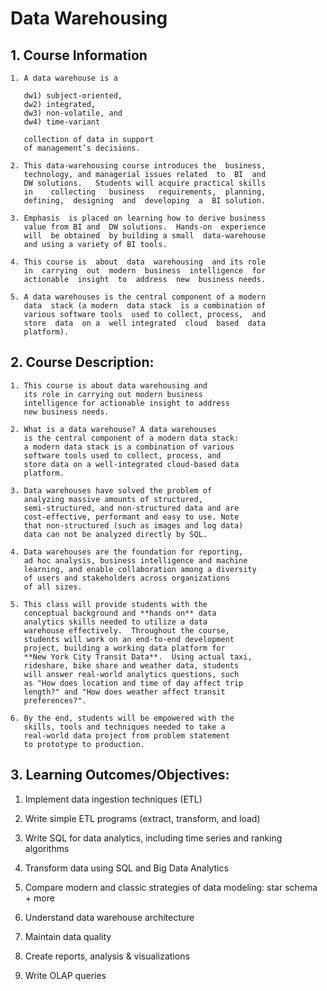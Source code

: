 # Data Warehousing

## 1. Course Information

	1. A data warehouse is a  
	
	   dw1) subject-oriented, 
	   dw2) integrated,
	   dw3) non-volatile, and 
	   dw4) time-variant 
	   
	   collection of data in support 
	   of management’s decisions.

	2. This data-warehousing course introduces the  business,
	   technology, and managerial issues related  to  BI  and
	   DW solutions.   Students will acquire practical skills
	   in    collecting   business   requirements,  planning,
	   defining,  designing  and  developing  a  BI solution.
	
	3. Emphasis  is placed on learning how to derive business
	   value from BI and  DW solutions.  Hands-on  experience
	   will  be obtained  by building a small  data-warehouse
	   and using a variety of BI tools.

	4. This course is  about  data  warehousing  and its role
	   in  carrying  out  modern  business  intelligence  for
	   actionable  insight  to  address  new  business needs.
	   
	5. A data warehouses is the central component of a modern
	   data  stack (a modern  data stack  is a combination of
	   various software tools  used to collect, process,  and
	   store  data  on a  well integrated  cloud  based  data
	   platform).

## 2. Course Description:

	1. This course is about data warehousing and
	   its role in carrying out modern business
	   intelligence for actionable insight to address
	   new business needs.

	2. What is a data warehouse? A data warehouses
	   is the central component of a modern data stack:
	   a modern data stack is a combination of various
	   software tools used to collect, process, and
	   store data on a well-integrated cloud-based data
	   platform.

	3. Data warehouses have solved the problem of
	   analyzing massive amounts of structured,
	   semi-structured, and non-structured data and are
	   cost-effective, performant and easy to use. Note
	   that non-structured (such as images and log data)
	   data can not be analyzed directly by SQL.

	4. Data warehouses are the foundation for reporting,
	   ad hoc analysis, business intelligence and machine
	   learning, and enable collaboration among a diversity
	   of users and stakeholders across organizations
	   of all sizes.

	5. This class will provide students with the
	   conceptual background and **hands on** data 
	   analytics skills needed to utilize a data 
	   warehouse effectively.  Throughout the course,
	   students will work on an end-to-end development
	   project, building a working data platform for 
	   **New York City Transit Data**.  Using actual taxi,
	   rideshare, bike share and weather data, students 
	   will answer real-world analytics questions, such 
	   as "How does location and time of day affect trip
	   length?" and "How does weather affect transit
	   preferences?".

	6. By the end, students will be empowered with the
	   skills, tools and techniques needed to take a
	   real-world data project from problem statement
	   to prototype to production.

## 3. Learning Outcomes/Objectives:

1. Implement data ingestion techniques (ETL)

2. Write simple ETL programs (extract, transform, and load)

3. Write SQL for data analytics, including time series and ranking algorithms

4. Transform data using SQL and Big Data Analytics

5. Compare modern and classic strategies of data modeling: star schema + more

6. Understand data warehouse architecture

7. Maintain data quality

8. Create reports, analysis & visualizations

9. Write OLAP queries

